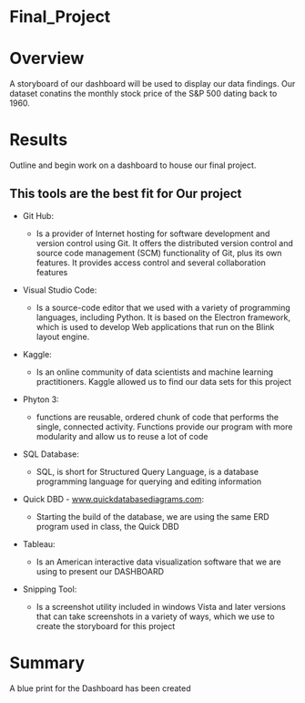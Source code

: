 # Final_Project

# Overview

A storyboard of our dashboard will be used to display our data findings.
 Our dataset conatins the monthly stock price of the S&P 500 dating back to 1960.
# Results

Outline and begin work on a dashboard to house our final project.

## This tools are the best fit for Our project

* Git Hub:
   - Is a provider of Internet hosting for software development and version control using Git. It offers the distributed version control and source code management (SCM) functionality of Git, plus its own features. It provides access control and several collaboration features 

* Visual Studio Code:
   - Is a source-code editor that we used with a variety of programming languages, including Python. It is based on the Electron framework,    which   is used to develop  Web applications that run on the Blink layout engine.

* Kaggle:
   - Is an online community of data scientists and machine learning practitioners. Kaggle allowed us to find our data sets for this project

* Phyton 3:
   - functions are reusable, ordered chunk of code that performs the single, connected activity. Functions provide our program with more modularity and allow us to reuse a lot of code

* SQL Database:
   - SQL, is short for Structured Query Language, is a database programming language for querying and editing information

* Quick DBD - www.quickdatabasediagrams.com: 
   - Starting the build of the database, we are using the same ERD program used in class, the Quick DBD

* Tableau:
   - Is an American interactive data visualization software that we are using to present our DASHBOARD

* Snipping Tool:
   - Is a screenshot utility included in windows Vista and later versions that can take screenshots in a variety of ways, which we use to create the storyboard for this project

# Summary

A blue print for the Dashboard has been created